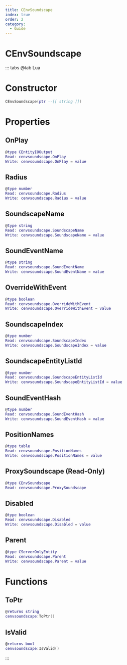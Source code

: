```yaml
---
title: CEnvSoundscape
index: true
order: 2
category:
  - Guide
---
```


# CEnvSoundscape

::: tabs
@tab Lua
# Constructor
```lua
CEnvSoundscape(ptr --[[ string ]])
```
# Properties
## OnPlay 
```lua
@type CEntityIOOutput
Read: cenvsoundscape.OnPlay
Write: cenvsoundscape.OnPlay = value
```
## Radius 
```lua
@type number
Read: cenvsoundscape.Radius
Write: cenvsoundscape.Radius = value
```
## SoundscapeName 
```lua
@type string
Read: cenvsoundscape.SoundscapeName
Write: cenvsoundscape.SoundscapeName = value
```
## SoundEventName 
```lua
@type string
Read: cenvsoundscape.SoundEventName
Write: cenvsoundscape.SoundEventName = value
```
## OverrideWithEvent 
```lua
@type boolean
Read: cenvsoundscape.OverrideWithEvent
Write: cenvsoundscape.OverrideWithEvent = value
```
## SoundscapeIndex 
```lua
@type number
Read: cenvsoundscape.SoundscapeIndex
Write: cenvsoundscape.SoundscapeIndex = value
```
## SoundscapeEntityListId 
```lua
@type number
Read: cenvsoundscape.SoundscapeEntityListId
Write: cenvsoundscape.SoundscapeEntityListId = value
```
## SoundEventHash 
```lua
@type number
Read: cenvsoundscape.SoundEventHash
Write: cenvsoundscape.SoundEventHash = value
```
## PositionNames 
```lua
@type table
Read: cenvsoundscape.PositionNames
Write: cenvsoundscape.PositionNames = value
```
## ProxySoundscape (Read-Only)
```lua
@type CEnvSoundscape
Read: cenvsoundscape.ProxySoundscape
```
## Disabled 
```lua
@type boolean
Read: cenvsoundscape.Disabled
Write: cenvsoundscape.Disabled = value
```
## Parent 
```lua
@type CServerOnlyEntity
Read: cenvsoundscape.Parent
Write: cenvsoundscape.Parent = value
```
# Functions
## ToPtr
```lua
@returns string
cenvsoundscape:ToPtr()
```
## IsValid
```lua
@returns bool
cenvsoundscape:IsValid()
```

:::
